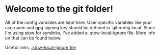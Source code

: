 # Welcome to the git folder!

All of the config varaibles are kept here. User specific variables like your username and gpg signing key should be defined
in .gitconfig.local. Since I'm using stow for symlinks, I've added a .stow-local-ignore file. More info on that can be found below.




Useful links:
[.stow-local-ignore file](https://www.gnu.org/software/stow/manual/html_node/Types-And-Syntax-Of-Ignore-Lists.html)
